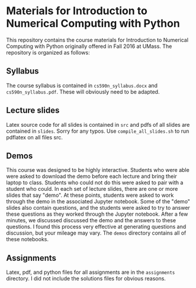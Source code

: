 # Materials for Introduction to Numerical Computing with Python

This repository contains the course materials for Introduction to Numerical Computing with Python originally offered in Fall 2016 at UMass. The repository is organized as follows:

## Syllabus

The course syllabus is contained in <code>cs590n_syllabus.docx</code> and <code>cs590n_syllabus.pdf</code>. These will obviously need to be adapted.

## Lecture slides

Latex source code for all slides is contained in <code>src</code> and pdfs of all slides are contained in <code>slides</code>. Sorry for any typos. Use <code>compile_all_slides.sh</code> to run pdflatex on all files src.

## Demos

This course was designed to be highly interactive. Students who were able were asked to download the demo before each lecture and bring their laptop to class. Students who could not do this were asked to pair with a student who could. In each set of lecture slides, there are one or more slides that say "demo". At these points, students were asked to work through the demo in the associated Jupyter notebook. Some of the "demo" slides also contain questions, and the students were asked to try to answer these questions as they worked through the Jupyter notebook. After a few minutes, we discussed discussed the demo and the answers to these questions. I found this process very effective at generating questions and discussion, but your mileage may vary. The <code>demos</code> directory contains all of these notebooks.

## Assignments
Latex, pdf, and python files for all assignments are in the <code>assignments</code> directory. I did not include the solutions files for obvious reasons.
